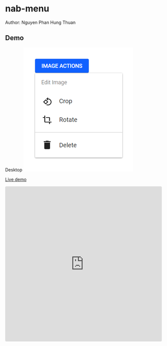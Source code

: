 # nab-menu
Author: Nguyen Phan Hung Thuan

## Demo
Desktop
![Desktop demo](./img/1.png)

[Live demo](https://3nxjg.csb.app/)

<iframe src="https://codesandbox.io/embed/nab-menu-3nxjg?fontsize=14&hidenavigation=1&theme=dark"
     style="width:100%; height:500px; border:0; border-radius: 4px; overflow:hidden;"
     title="nab-menu"
     allow="accelerometer; ambient-light-sensor; camera; encrypted-media; geolocation; gyroscope; hid; microphone; midi; payment; usb; vr; xr-spatial-tracking"
     sandbox="allow-forms allow-modals allow-popups allow-presentation allow-same-origin allow-scripts"
   ></iframe>
